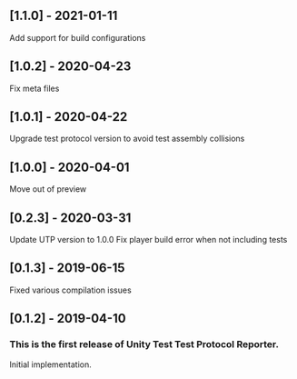 ## [1.1.0] - 2021-01-11
Add support for build configurations

## [1.0.2] - 2020-04-23
Fix meta files

## [1.0.1] - 2020-04-22
Upgrade test protocol version to avoid test assembly collisions

## [1.0.0] - 2020-04-01
Move out of preview

## [0.2.3] - 2020-03-31
Update UTP version to 1.0.0
Fix player build error when not including tests

## [0.1.3] - 2019-06-15
Fixed various compilation issues


## [0.1.2] - 2019-04-10

### This is the first release of Unity Test Test Protocol Reporter.

Initial implementation.
